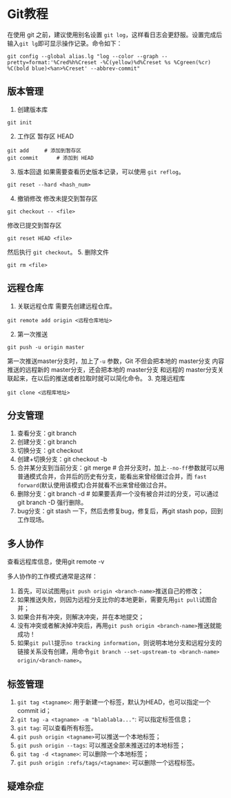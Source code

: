 # Git教程

在使用 git 之前，建议使用别名设置 `git log`，这样看日志会更舒服。设置完成后输入`git lg`即可显示操作记录。命令如下：

`git config --global alias.lg "log --color --graph --pretty=format:'%Cred%h%Creset -%C(yellow)%d%Creset %s %Cgreen(%cr) %C(bold blue)<%an>%Creset' --abbrev-commit"`

## 版本管理

1. 创建版本库
```
git init 
```
2. 工作区 暂存区 HEAD
```
git add     # 添加到暂存区
git commit      # 添加到 HEAD   
```
3. 版本回退
如果需要查看历史版本记录，可以使用 `git reflog`。
```
git reset --hard <hash_num>
```
4. 撤销修改
修改未提交到暂存区
```
git checkout -- <file>
```
修改已提交到暂存区
```
git reset HEAD <file>
```
然后执行 `git checkout`。
5. 删除文件
```
git rm <file>
```

## 远程仓库

1. 关联远程仓库
需要先创建远程仓库。
```
git remote add origin <远程仓库地址>
```
2. 第一次推送
```
git push -u origin master
```
第一次推送master分支时，加上了`-u` 参数，Git 不但会把本地的 master分支 内容推送的远程新的 master分支，还会把本地的 master分支 和远程的 master分支关联起来，在以后的推送或者拉取时就可以简化命令。
3. 克隆远程库
```
git clone <远程库地址>
```

## 分支管理

1. 查看分支：git branch
2. 创建分支：git branch <name>
3. 切换分支：git checkout <name>
4. 创建+切换分支：git checkout -b <name>
5. 合并某分支到当前分支：git merge <name>  # 合并分支时，加上`--no-ff`参数就可以用普通模式合并，合并后的历史有分支，能看出来曾经做过合并，而 `fast forward`(默认使用该模式)合并就看不出来曾经做过合并。
6. 删除分支：git branch -d <name>  # 如果要丢弃一个没有被合并过的分支，可以通过git branch -D <name> 强行删除。
7. bug分支：git stash 一下，然后去修复bug，修复后，再git stash pop，回到工作现场。

## 多人协作
查看远程库信息，使用git remote -v

多人协作的工作模式通常是这样：
1. 首先，可以试图用`git push origin <branch-name>`推送自己的修改；
2. 如果推送失败，则因为远程分支比你的本地更新，需要先用`git pull`试图合并；
3. 如果合并有冲突，则解决冲突，并在本地提交；
4. 没有冲突或者解决掉冲突后，再用`git push origin <branch-name>`推送就能成功！
5. 如果`git pull`提示`no tracking information`，则说明本地分支和远程分支的链接关系没有创建，用命令`git branch --set-upstream-to <branch-name> origin/<branch-name>`。

## 标签管理

1. `git tag <tagname>`: 用于新建一个标签，默认为HEAD，也可以指定一个commit id；
2. `git tag -a <tagname> -m "blablabla..."`: 可以指定标签信息；
3. `git tag`: 可以查看所有标签。
4. `git push origin <tagname>`可以推送一个本地标签；
5. `git push origin --tags`: 可以推送全部未推送过的本地标签；
6. `git tag -d <tagname>`: 可以删除一个本地标签；
7. `git push origin :refs/tags/<tagname>`: 可以删除一个远程标签。

## 疑难杂症

